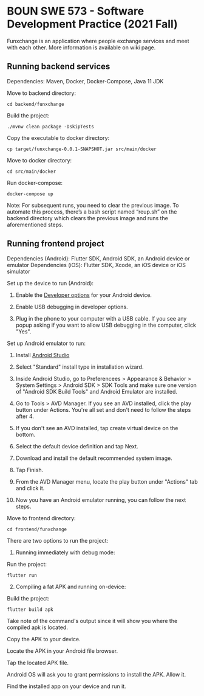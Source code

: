 # BOUN SWE 573 - Software Development Practice (2021 Fall)

Funxchange is an application where people exchange services and meet with each other. More information is available on wiki page.

## Running backend services

Dependencies: Maven, Docker, Docker-Compose, Java 11 JDK

Move to backend directory:

`cd backend/funxchange`

Build the project:

`./mvnw clean package -DskipTests`

Copy the executable to docker directory:

`cp target/funxchange-0.0.1-SNAPSHOT.jar src/main/docker`

Move to docker directory:

`cd src/main/docker`

Run docker-compose:

`docker-compose up`

Note: For subsequent runs, you need to clear the previous image. To automate this process, there’s a bash script named “reup.sh” on the backend directory which clears the previous image and runs the aforementioned steps.

## Running frontend project

Dependencies (Android): Flutter SDK, Android SDK, an Android device or emulator
Dependencies (iOS): Flutter SDK, Xcode, an iOS device or iOS simulator

Set up the device to run (Android):

1. Enable the [Developer options](https://developer.android.com/studio/debug/dev-options) for your Android device.

1. Enable USB debugging in developer options.

1. Plug in the phone to your computer with a USB cable. If you see any popup asking if you want to allow USB debugging in the computer, click "Yes".

Set up Android emulator to run:

1. Install [Android Studio](https://developer.android.com/studio/)

1. Select "Standard" install type in installation wizard.

1. Inside Android Studio, go to Preferencees > Appearance & Behavior > System Settings > Android SDK > SDK Tools and make sure one version of "Android SDK Build Tools" and Android Emulator are installed.

1. Go to Tools > AVD Manager. If you see an AVD installed, click the play button under Actions. You're all set and don't need to follow the steps after 4.

1. If you don't see an AVD installed, tap create virtual device on the bottom.

1. Select the default device definition and tap Next.

1. Download and install the default recommended system image.

1. Tap Finish.

1. From the AVD Manager menu, locate the play button under "Actions" tab and click it.

1. Now you have an Android emulator running, you can follow the next steps.

Move to frontend directory:

`cd frontend/funxchange`

There are two options to run the project:

1. Running immediately with debug mode:

Run the project:

`flutter run`

2. Compiling a fat APK and running on-device:

Build the project:

`flutter build apk`

Take note of the command's output since it will show you where the compiled apk is located.

Copy the APK to your device.

Locate the APK in your Android file browser.

Tap the located APK file.

Android OS will ask you to grant permissions to install the APK. Allow it.

Find the installed app on your device and run it.
